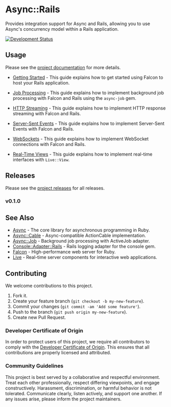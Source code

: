 # Async::Rails

Provides integration support for Async and Rails, allowing you to use Async's concurrency model within a Rails application.

[![Development Status](https://github.com/socketry/falcon-rails/workflows/Test/badge.svg)](https://github.com/socketry/falcon-rails/actions?workflow=Test)

## Usage

Please see the [project documentation](https://socketry.github.io/falcon-rails/) for more details.

  - [Getting Started](https://socketry.github.io/falcon-rails/guides/getting-started/index) - This guide explains how to get started using Falcon to host your Rails application.

  - [Job Processing](https://socketry.github.io/falcon-rails/guides/job-processing/index) - This guide explains how to implement background job processing with Falcon and Rails using the `async-job` gem.

  - [HTTP Streaming](https://socketry.github.io/falcon-rails/guides/http-streaming/index) - This guide explains how to implement HTTP response streaming with Falcon and Rails.

  - [Server-Sent Events](https://socketry.github.io/falcon-rails/guides/server-sent-events/index) - This guide explains how to implement Server-Sent Events with Falcon and Rails.

  - [WebSockets](https://socketry.github.io/falcon-rails/guides/websockets/index) - This guide explains how to implement WebSocket connections with Falcon and Rails.

  - [Real-Time Views](https://socketry.github.io/falcon-rails/guides/real-time-views/index) - This guide explains how to implement real-time interfaces with `Live::View`.

## Releases

Please see the [project releases](https://socketry.github.io/falcon-rails/releases/index) for all releases.

### v0.1.0

## See Also

  - [Async](https://github.com/socketry/async) - The core library for asynchronous programming in Ruby.
  - [Async::Cable](https://github.com/socketry/async-cable) - Async-compatible ActionCable implementation.
  - [Async::Job](https://github.com/socketry/async-job) - Background job processing with ActiveJob adapter.
  - [Console::Adapter::Rails](https://github.com/socketry/console-adapter-rails) - Rails logging adapter for the console gem.
  - [Falcon](https://github.com/socketry/falcon) - High-performance web server for Ruby.
  - [Live](https://github.com/socketry/live) - Real-time server components for interactive web applications.

## Contributing

We welcome contributions to this project.

1.  Fork it.
2.  Create your feature branch (`git checkout -b my-new-feature`).
3.  Commit your changes (`git commit -am 'Add some feature'`).
4.  Push to the branch (`git push origin my-new-feature`).
5.  Create new Pull Request.

### Developer Certificate of Origin

In order to protect users of this project, we require all contributors to comply with the [Developer Certificate of Origin](https://developercertificate.org/). This ensures that all contributions are properly licensed and attributed.

### Community Guidelines

This project is best served by a collaborative and respectful environment. Treat each other professionally, respect differing viewpoints, and engage constructively. Harassment, discrimination, or harmful behavior is not tolerated. Communicate clearly, listen actively, and support one another. If any issues arise, please inform the project maintainers.
